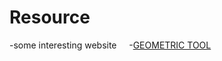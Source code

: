 # Resource
-some interesting website
     -[GEOMETRIC TOOL](https://www.geometrictools.com/index.html)
